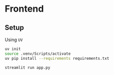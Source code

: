 # Frontend

## Setup
Using `UV`

```bash
uv init
source .venv/Scripts/activate
uv pip install --requirements requirements.txt

streamlit run app.py

```